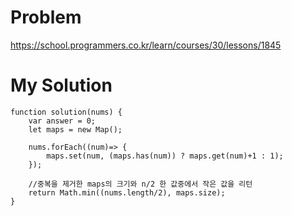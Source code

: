 # Problem
https://school.programmers.co.kr/learn/courses/30/lessons/1845

# My Solution
```
function solution(nums) {
    var answer = 0;
    let maps = new Map();
    
    nums.forEach((num)=> {
        maps.set(num, (maps.has(num)) ? maps.get(num)+1 : 1);
    });
    
    //중복을 제거한 maps의 크기와 n/2 한 값중에서 작은 값을 리턴
    return Math.min((nums.length/2), maps.size);
}

```
